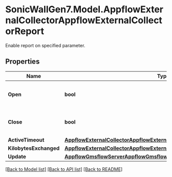 # SonicWallGen7.Model.AppflowExternalCollectorAppflowExternalCollectorReport
Enable report on specified parameter.

## Properties

Name | Type | Description | Notes
------------ | ------------- | ------------- | -------------
**Open** | **bool** | Enable report on connection OPEN. | [optional] 
**Close** | **bool** | Enable report on connection CLOSE. | [optional] 
**ActiveTimeout** | [**AppflowExternalCollectorAppflowExternalCollectorReportActiveTimeout**](AppflowExternalCollectorAppflowExternalCollectorReportActiveTimeout.md) |  | [optional] 
**KilobytesExchanged** | [**AppflowExternalCollectorAppflowExternalCollectorReportKilobytesExchanged**](AppflowExternalCollectorAppflowExternalCollectorReportKilobytesExchanged.md) |  | [optional] 
**Update** | [**AppflowGmsflowServerAppflowGmsflowServerReportUpdate**](AppflowGmsflowServerAppflowGmsflowServerReportUpdate.md) |  | [optional] 

[[Back to Model list]](../README.md#documentation-for-models) [[Back to API list]](../README.md#documentation-for-api-endpoints) [[Back to README]](../README.md)

